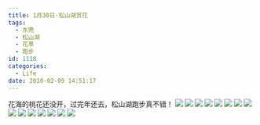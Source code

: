 ```yaml
---
title: 1月30日·松山湖赏花
tags:
  - 东莞
  - 松山湖
  - 花草
  - 跑步
id: 1118
categories:
  - Life
date: 2010-02-09 14:51:17
---
```


花海的桃花还没开，过完年还去，松山湖跑步真不错！
![](/images/2010/02/09_09_145117_12512.jpg)
![](/images/2010/02/09_09_145117_0_12513.jpg)
![](/images/2010/02/09_09_145117_1_12514.jpg)
![](/images/2010/02/09_09_145117_2_12515.jpg)
![](/images/2010/02/09_09_145117_3_12516.jpg)
![](/images/2010/02/09_09_145117_4_12517.jpg)
![](/images/2010/02/09_09_145117_5_12518.jpg)
![](/images/2010/02/09_09_145117_6_12519.jpg)
![](/images/2010/02/09_09_145117_7_12520.jpg)
![](/images/2010/02/09_09_145117_8_12521.jpg)
![](/images/2010/02/09_09_145117_9_12522.jpg)
![](/images/2010/02/09_09_145117_10_12523.jpg)
![](/images/2010/02/09_09_145117_11_12524.jpg)
![](/images/2010/02/09_09_145117_12_12525.jpg)
![](/images/2010/02/09_09_145117_13_12526.jpg)